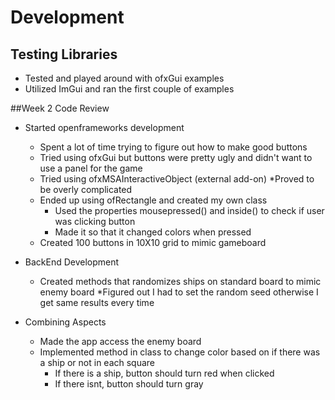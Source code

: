 # Development

## Testing Libraries
* Tested and played around with ofxGui examples
* Utilized ImGui and ran the first couple of examples

##Week 2 Code Review

* Started openframeworks development
	* Spent a lot of time trying to figure out how to make good buttons
	* Tried using ofxGui but buttons were pretty ugly and didn't want to use a panel for the game
	* Tried using ofxMSAInteractiveObject (external add-on)
		 *Proved to be overly complicated
	* Ended up using ofRectangle and created my own class
		* Used the properties mousepressed() and inside() to check if user was clicking button
		* Made it so that it changed colors when pressed
	* Created 100 buttons in 10X10 grid to mimic gameboard

* BackEnd Development
	* Created methods that randomizes ships on standard board to mimic enemy board
	*Figured out I had to set the random seed otherwise I get same results every time

* Combining Aspects
	* Made the app access the enemy board
	* Implemented method in class to change color based on if there was a ship or not in each square
		* If there is a ship, button should turn red when clicked
		* If there isnt, button should turn gray

